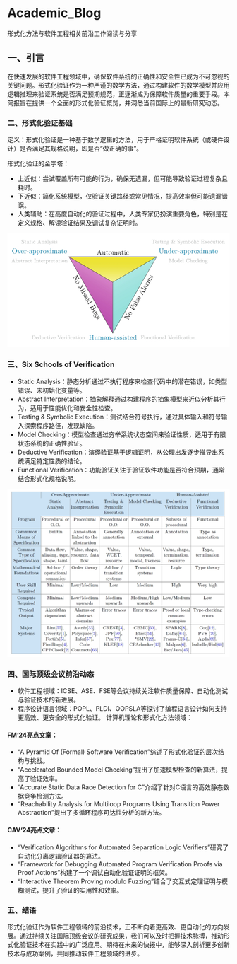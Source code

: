 # Academic_Blog
形式化方法与软件工程相关前沿工作阅读与分享

## 一、引言

在快速发展的软件工程领域中，确保软件系统的正确性和安全性已成为不可忽视的关键问题。形式化验证作为一种严谨的数学方法，通过构建软件的数学模型并应用逻辑推理来验证系统是否满足预期规范，正逐渐成为保障软件质量的重要手段。本简报旨在提供一个全面的形式化验证概览，并洞悉当前国际上的最新研究动态。

### 二、形式化验证基础

定义：形式化验证是一种基于数学逻辑的方法，用于严格证明软件系统（或硬件设计）是否满足其规格说明，即是否“做正确的事”。

形式化验证的金字塔：
- 上近似：尝试覆盖所有可能的行为，确保无遗漏，但可能导致验证过程复杂且耗时。
- 下近似：简化系统模型，仅验证关键路径或常见情况，提高效率但可能遗漏错误。
- 人类辅助：在高度自动化的验证过程中，人类专家仍扮演重要角色，特别是在定义规格、解读验证结果及调试复杂证明时。

![](/images/top/Advance_001.png)

### 三、Six Schools of Verification

- Static Analysis：静态分析通过不执行程序来检查代码中的潜在错误，如类型错误、未初始化变量等。
- Abstract Interpretation：抽象解释通过构建程序的抽象模型来近似分析其行为，适用于性能优化和安全性检查。
- Testing & Symbolic Execution：测试结合符号执行，通过具体输入和符号输入探索程序路径，发现缺陷。
- Model Checking：模型检查通过穷举系统状态空间来验证性质，适用于有限状态系统的正确性验证。
- Deductive Verification：演绎验证基于逻辑证明，从公理出发逐步推导出系统满足特定性质的结论。
- Functional Verification：功能验证关注于验证软件功能是否符合预期，通常结合形式化规格说明。

![](/images/top/Advance_002.png)

### 四、国际顶级会议前沿动态

- 软件工程领域：ICSE、ASE、FSE等会议持续关注软件质量保障、自动化测试与验证技术的新进展。
- 程序设计语言领域：POPL、PLDI、OOPSLA等探讨了编程语言设计如何支持更高效、更安全的形式化验证。
计算机理论和形式化方法领域：

#### FM‘24亮点文章：
- “A Pyramid Of (Formal) Software Verification”综述了形式化验证的层次结构与挑战。
- “Accelerated Bounded Model Checking”提出了加速模型检查的新算法，提高了验证效率。
- “Accurate Static Data Race Detection for C”介绍了针对C语言的高效静态数据竞争检测方法。
- “Reachability Analysis for Multiloop Programs Using Transition Power Abstraction”提出了多循环程序可达性分析的新方法。

#### CAV‘24亮点文章：
- “Verification Algorithms for Automated Separation Logic Verifiers”研究了自动化分离逻辑验证器的算法。
- “Framework for Debugging Automated Program Verification Proofs via Proof Actions”构建了一个调试自动化验证证明的框架。
- “Interactive Theorem Proving modulo Fuzzing”结合了交互式定理证明与模糊测试，提升了验证的实用性和效率。

### 五、结语
形式化验证作为软件工程领域的前沿技术，正不断向着更高效、更自动化的方向发展。通过持续关注国际顶级会议的研究成果，我们可以及时把握技术脉搏，推动形式化验证技术在实践中的广泛应用。期待在未来的快报中，能够深入剖析更多创新技术与成功案例，共同推动软件工程领域的进步。